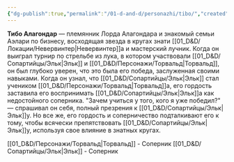 ```yaml
---
{"dg-publish":true,"permalink":"/01-d-and-d/personazhi/tibo/","created":"2024-11-09T09:06:49.962+03:00","updated":"2023-12-26T14:53:25.667+03:00"}
---
```


**Тибо Алагондар** — племянник Лорда Алагондара и знакомый семьи Аэлари по бизнесу, восходящая звезда в кругах знати [[01_D&D/Локации/Невервинтер\|Невервинтер]]а и мастерский лучник. Когда он выиграл турнир по стрельбе из лука, в котором участвовали [[01_D&D/Сопартийцы/Эльк\|Эльк]] и [[01_D&D/Персонажи/Торвальд\|Торвальд]], он был глубоко уверен, что это была его победа, заслуженная своими навыками. Когда он узнал, что [[01_D&D/Сопартийцы/Эльк\|Эльк]] стал учеником [[01_D&D/Персонажи/Торвальд\|Торвальд]]а, его гордость заставила его воспринимать [[01_D&D/Сопартийцы/Эльк\|Эльк]]а как недостойного соперника. "Зачем учиться у того, кого я уже победил?" — спрашивал он себя, полный презрения к [[01_D&D/Сопартийцы/Эльк\|Эльк]]у. Но все же, его гордость и соперничество подталкивают его к тому, чтобы всячески препятствовать [[01_D&D/Сопартийцы/Эльк\|Эльк]]у, используя свое влияние в знатных кругах.

[[01_D&D/Персонажи/Торвальд\|Торвальд]] - Соперник
[[01_D&D/Сопартийцы/Эльк\|Эльк]] - Соперник